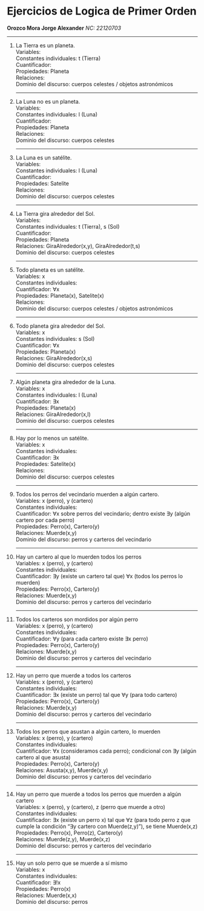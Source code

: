 # Ejercicios de Logica de Primer Orden
**Orozco Mora Jorge Alexander**
*NC: 22120703*

---

1. La Tierra es un planeta.  
	Variables:  
	Constantes individuales: t (Tierra)  
	Cuantificador:  
	Propiedades: Planeta  
	Relaciones:  
	Dominio del discurso: cuerpos celestes / objetos astronómicos
	
	---
2. La Luna no es un planeta.  
	Variables:  
	Constantes individuales: l (Luna)  
	Cuantificador:  
	Propiedades: Planeta  
	Relaciones:  
	Dominio del discurso: cuerpos celestes
	
	---
3. La Luna es un satélite.  
	Variables:  
	Constantes individuales: l (Luna)  
	Cuantificador:  
	Propiedades: Satelite  
	Relaciones:  
	Dominio del discurso: cuerpos celestes
	
	---
4. La Tierra gira alrededor del Sol.  
	Variables:  
	Constantes individuales: t (Tierra), s (Sol)  
	Cuantificador:  
	Propiedades: Planeta  
	Relaciones: GiraAlrededor(x,y), GiraAlrededor(t,s)  
	Dominio del discurso: cuerpos celestes
	
	---
5. Todo planeta es un satélite.  
	Variables: x  
	Constantes individuales:  
	Cuantificador: ∀x  
	Propiedades: Planeta(x), Satelite(x)  
	Relaciones:  
	Dominio del discurso: cuerpos celestes / objetos astronómicos
	
	---
6. Todo planeta gira alrededor del Sol.  
	Variables: x  
	Constantes individuales: s (Sol)  
	Cuantificador: ∀x  
	Propiedades: Planeta(x)  
	Relaciones: GiraAlrededor(x,s)   
	Dominio del discurso: cuerpos celestes
	
	---
7. Algún planeta gira alrededor de la Luna.  
	Variables: x  
	Constantes individuales: l (Luna)  
	Cuantificador: ∃x  
	Propiedades: Planeta(x)  
	Relaciones: GiraAlrededor(x,l)   
	Dominio del discurso: cuerpos celestes
	
	---
8. Hay por lo menos un satélite.  
	Variables: x  
	Constantes individuales:  
	Cuantificador: ∃x  
	Propiedades: Satelite(x)  
	Relaciones:   
	Dominio del discurso: cuerpos celestes
	
	---
9. Todos los perros del vecindario muerden a algún cartero.  
	Variables: x (perro), y (cartero)  
	Constantes individuales:  
	Cuantificador: ∀x sobre perros del vecindario; dentro existe ∃y 	(algún cartero por cada perro)  
	Propiedades: Perro(x), Cartero(y)  
	Relaciones: Muerde(x,y)  
	Dominio del discurso: perros y carteros del vecindario
	
	---
10. Hay un cartero al que lo muerden todos los perros  
	Variables: x (perro), y (cartero)  
	Constantes individuales:  
	Cuantificador: ∃y (existe un cartero tal que) ∀x (todos los perros lo muerden)  
	Propiedades: Perro(x), Cartero(y)  
	Relaciones: Muerde(x,y)  
	Dominio del discurso: perros y carteros del vecindario
	
	---
11. Todos los carteros son mordidos por algún perro  
	Variables: x (perro), y (cartero)  
	Constantes individuales:  
	Cuantificador: ∀y (para cada cartero existe ∃x perro)  
	Propiedades: Perro(x), Cartero(y)  
	Relaciones: Muerde(x,y)  
	Dominio del discurso: perros y carteros del vecindario
	
	---	
12. Hay un perro que muerde a todos los carteros  
	Variables: x (perro), y (cartero)  
	Constantes individuales:  
	Cuantificador: ∃x (existe un perro) tal que ∀y (para todo cartero)  
	Propiedades: Perro(x), Cartero(y)  
	Relaciones: Muerde(x,y)  
	Dominio del discurso: perros y carteros del vecindario
	
	---
13. Todos los perros que asustan a algún cartero, lo muerden  
	Variables: x (perro), y (cartero)  
	Constantes individuales:  
	Cuantificador: ∀x (consideramos cada perro); condicional con ∃y (algún cartero al que asusta)  
	Propiedades: Perro(x), Cartero(y)  
	Relaciones: Asusta(x,y), Muerde(x,y)  
	Dominio del discurso: perros y carteros del vecindario
	
	---
14. Hay un perro que muerde a todos los perros que muerden a algún cartero  
	Variables: x (perro), y (cartero), z (perro que muerde a otro)  
	Constantes individuales:  
	Cuantificador: ∃x (existe un perro x) tal que ∀z (para todo perro z que cumple la condición “∃y cartero con Muerde(z,y)”), se tiene Muerde(x,z)  
	Propiedades: Perro(x), Perro(z), Cartero(y)  
	Relaciones: Muerde(z,y), Muerde(x,z)  
	Dominio del discurso: perros y carteros del vecindario
	
	---
15. Hay un solo perro que se muerde a sí mismo  
	Variables: x  
	Constantes individuales:  
	Cuantificador: ∃!x  
	Propiedades: Perro(x)  
	Relaciones: Muerde(x,x)  
	Dominio del discurso: perros